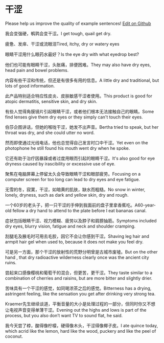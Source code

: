 # 干涩

Please help us improve the quality of example sentences! [Edit on Github](https://github.com/jiyushe/jiyu-example-sentence-source/blob/main/chinese/ganse.md)

<p><span class="chinese">我会变强硬，鹌鹑会变干涩。</span><span class="english">I get tough, quail get dry.</span></p>

<p><span class="chinese">疲惫、发痒、干涩或流眼泪</span><span class="english">Tired, itchy, dry or watery eyes</span></p>

<p><span class="chinese">眼睛干涩用什么眼药水最好？</span><span class="english">Is the eye dry with what eyedrop best?</span></p>

<p><span class="chinese">他们也可能有眼睛干涩，头胀痛，排便困难。</span><span class="english">They may also have dry eyes, head pain and bowel problems.</span></p>

<p><span class="chinese">内容有些干涩和传统，但还是有很多有用的信息。</span><span class="english">A little dry and traditional, but lots of good information.</span></p>

<p><span class="chinese">此产品特别适合特应性皮炎、皮肤敏感干涩者使用。</span><span class="english">This product is good for atopic dermatitis, sensitive skin, and dry skin.</span></p>

<p><span class="chinese">有些人觉得角膜镜片引起眼睛干涩，或者他们根本无法接触自己的眼睛。</span><span class="english">Some find lenses give them dry eyes or they simply can't touch their eyes.</span></p>

<p><span class="chinese">伯莎企图讲话，但她的喉咙干涩，她发不出声音。</span><span class="english">Bertha tried to speak, but her throat was dry, and she could utter no word.</span></p>

<p><span class="chinese">然而即使通过光线电话，他也总觉得自己发言时口中干涩。</span><span class="english">Yet even on the photophone he still found his mouth went dry when he spoke.</span></p>

<p><span class="chinese">它还有助于治疗因暴躁或者过度用眼而引起的眼睛干涩。</span><span class="english">It's also good for eye dryness caused by irascibility or excessive use of eye.</span></p>

<p><span class="chinese">聚焦在电脑屏幕上停留太久会导致眼睛干涩和眼部疲劳。</span><span class="english">Focusing on a computer screen for too long can lead to dry eyes and eye fatigue.</span></p>

<p><span class="chinese">无雪的冬，寂寞，干涩，如暗黄的肌肤，缺水而粗糙。</span><span class="english">No snow in winter, lonely, dryness, such as dark and yellow skin, dry and rough.</span></p>

<p><span class="chinese">一个60岁的老头子，把一只干涩的手伸到我面前的盘子里拿香蕉吃。</span><span class="english">A60-year-old fellow a dry hand to attend to the plate before I eat bananas canal.</span></p>

<p><span class="chinese">症状包括眼睛干涩、视力模糊、疲劳以及脖子和肩膀抽筋。</span><span class="english">Symptoms included dry eyes, blurry vision, fatigue and neck and shoulder cramping.</span></p>

<p><span class="chinese">刮腿毛及腋毛时可用去毛胶，因它不会让你感到干涩。</span><span class="english">Shaving leg hair and armpit hair gel when used to, because it does not make you feel dry.</span></p>

<p><span class="chinese">可是另一方面，那个干涩的放射性的荒野分明曾是古城市废墟。</span><span class="english">But on the other hand , that dry radioactive wilderness clearly once was the ancient city ruins.</span></p>

<p><span class="chinese">尝起来口感像樱桃和葡萄干的混合，但更苦，更干涩。</span><span class="english">They taste similar to a combination of cherries and raisins, but are more bitter and slightly drier.</span></p>

<p><span class="chinese">苦味具有一个干涩的感觉，如同喝浓茶之后的感觉。</span><span class="english">Bitterness has a drying, astringent feeling, like the sensation you get after drinking very strong tea.</span></p>

<p><span class="chinese">Kraemer先生继续谈道，平衡音量的大小是处理过程的一部分，但同时你又不想让电视声音变得单薄干涩。</span><span class="english">Evening out the highs and lows is part of the process, but you also don’t want TV to sound flat, he said.</span></p>

<p><span class="chinese">我今天尝了桲，酸得像柠檬，硬得像木头，干涩得像椰子皮。</span><span class="english">I ate quince today, which acrid like the lemon, hard like the wood, puckery and like the peel of coconut.</span></p>


